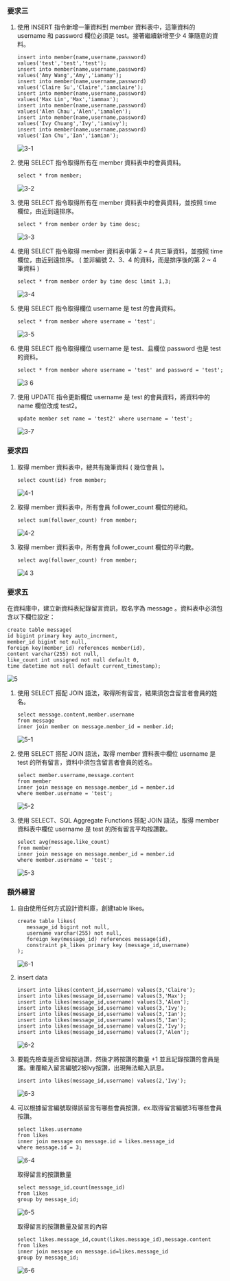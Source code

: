 ### 要求三
1. 使⽤ INSERT 指令新增⼀筆資料到 member 資料表中，這筆資料的 username 和 password 欄位必須是 test。接著繼續新增⾄少 4 筆隨意的資料。
   ```mysql
   insert into member(name,username,password)
   values('test','test','test');
   insert into member(name,username,password)
   values('Amy Wang','Amy','iamamy');
   insert into member(name,username,password)
   values('Claire Su','Claire','iamclaire');
   insert into member(name,username,password)
   values('Max Lin','Max','iammax');
   insert into member(name,username,password)
   values('Alen Chau','Alen','iamalen');
   insert into member(name,username,password)
   values('Ivy Chuang','Ivy','iamivy');
   insert into member(name,username,password)
   values('Ian Chu','Ian','iamian');
   ```
   ![3-1](https://user-images.githubusercontent.com/111445341/196464900-8de91c07-dd37-4f0f-bdb1-6daa3f972c0a.png)

2. 使⽤ SELECT 指令取得所有在 member 資料表中的會員資料。
   ```mysql
   select * from member;
   ```
   ![3-2 ](https://user-images.githubusercontent.com/111445341/196473140-a0ef7ba9-1cf1-43ed-9916-f16f78199c53.png)

3. 使⽤ SELECT 指令取得所有在 member 資料表中的會員資料，並按照 time 欄位，由近到遠排序。
   ```mysql
   select * from member order by time desc;
   ```
   ![3-3](https://user-images.githubusercontent.com/111445341/196473647-53baf3e3-fbc6-499e-9c46-da7a1d5e0f5b.png)
   
4. 使⽤ SELECT 指令取得 member 資料表中第 2 ~ 4 共三筆資料，並按照 time 欄位，由近到遠排序。 ( 並非編號 2、3、4 的資料，⽽是排序後的第 2 ~ 4 筆資料 )
   ```mysql
   select * from member order by time desc limit 1,3;
   ```
   ![3-4](https://user-images.githubusercontent.com/111445341/196474002-9bec69da-47f0-45f1-9f17-77708fc4acf8.png)
   
5. 使⽤ SELECT 指令取得欄位 username 是 test 的會員資料。
   ```mysql
   select * from member where username = 'test';
   ```
   ![3-5](https://user-images.githubusercontent.com/111445341/196474389-938d9a26-2338-4c20-8784-977e56a01e42.png)
   
6. 使⽤ SELECT 指令取得欄位 username 是 test、且欄位 password 也是 test 的資料。
   ```mysql
   select * from member where username = 'test' and password = 'test';
   ```
   ![3 6](https://user-images.githubusercontent.com/111445341/196474653-72fd18aa-036a-49f2-9bcd-9ee640c29f5e.png)
   
7. 使⽤ UPDATE 指令更新欄位 username 是 test 的會員資料，將資料中的 name 欄位改成 test2。
   ```mysql
   update member set name = 'test2' where username = 'test';
   ```
   ![3-7](https://user-images.githubusercontent.com/111445341/196475054-122d70bd-d8fb-43fe-b96c-bd14a668feb3.png)

### 要求四
1. 取得 member 資料表中，總共有幾筆資料 ( 幾位會員 )。
   ```mysql
   select count(id) from member;
   ```
   ![4-1](https://user-images.githubusercontent.com/111445341/196475510-9cb95384-85cf-4f8a-b647-bc63ea1380df.png)
   
2. 取得 member 資料表中，所有會員 follower_count 欄位的總和。
   ```mysql
   select sum(follower_count) from member;
   ```
   ![4-2](https://user-images.githubusercontent.com/111445341/196475799-29b265ea-9dc6-47ae-bda7-3b8178ca8aae.png)

3. 取得 member 資料表中，所有會員 follower_count 欄位的平均數。
   ```mysql
   select avg(follower_count) from member;
   ```
   ![4 3](https://user-images.githubusercontent.com/111445341/196476065-698ad022-99ac-4df5-8141-05ca5e891f07.png)

### 要求五
在資料庫中，建立新資料表紀錄留⾔資訊，取名字為 message 。資料表中必須包含以下欄位設定：
```mysql
create table message(
id bigint primary key auto_incrment,
member_id bigint not null,
foreign key(member_id) references member(id),
content varchar(255) not null,
like_count int unsigned not null default 0,
time datetime not null default current_timestamp);
```
![5](https://user-images.githubusercontent.com/111445341/196476854-9309b914-2cd0-409d-85ec-8100d097be4f.png)

1. 使⽤ SELECT 搭配 JOIN 語法，取得所有留⾔，結果須包含留⾔者會員的姓名。
   ```mysql
   select message.content,member.username
   from message 
   inner join member on message.member_id = member.id;
   ```
   ![5-1](https://user-images.githubusercontent.com/111445341/196477464-6dccf778-6479-42d8-bea6-4aaa96ea0bdf.png)
 
2. 使⽤ SELECT 搭配 JOIN 語法，取得 member 資料表中欄位 username 是 test 的所有留⾔，資料中須包含留⾔者會員的姓名。
   ```mysql
   select member.username,message.content
   from member 
   inner join message on message.member_id = member.id
   where member.username = 'test';
   ```
   ![5-2](https://user-images.githubusercontent.com/111445341/196477930-019345f1-160f-4c2b-9238-c8108826cedd.png)
   
3. 使⽤ SELECT、SQL Aggregate Functions 搭配 JOIN 語法，取得 member 資料表中欄位 username 是 test 的所有留⾔平均按讚數。
   ```mysql
   select avg(message.like_count) 
   from member 
   inner join message on message.member_id = member.id
   where member.username = 'test';
   ```
   ![5-3](https://user-images.githubusercontent.com/111445341/196478461-454217f6-a80b-4359-a2a8-6bf0fa66bbf6.png)

### 額外練習
1. 自由使用任何方式設計資料庫，創建table likes。
   ```mysql
   create table likes(
      message_id bigint not null, 
      username varchar(255) not null, 
      foreign key(message_id) references message(id),
      constraint pk_likes primary key (message_id,username)
   );
   ```
   ![6-1](https://user-images.githubusercontent.com/111445341/196944583-80bf250f-a705-402b-bdbc-d8723bc48fd2.png)
   
2. insert data 
   ```mysql
   insert into likes(content_id,username) values(3,'Claire');
   insert into likes(message_id,username) values(3,'Max');
   insert into likes(message_id,username) values(3,'Alen');
   insert into likes(message_id,username) values(3,'Ivy');
   insert into likes(message_id,username) values(3,'Ian');
   insert into likes(message_id,username) values(5,'Ian');
   insert into likes(message_id,username) values(2,'Ivy');
   insert into likes(message_id,username) values(7,'Alen');
   ```
   ![6-2](https://user-images.githubusercontent.com/111445341/196945265-8166567e-cc22-42a1-a177-1ad1ef8bc3d8.png)
   
3. 要能先檢查是否曾經按過讚，然後才將按讚的數量 +1 並且記錄按讚的會員是誰。重覆輸入留言編號2被Ivy按讚，出現無法輸入訊息。
   ```mysql
   insert into likes(message_id,username) values(2,'Ivy');
   ```
   ![6-3](https://user-images.githubusercontent.com/111445341/196945884-64bc50d9-226f-4e0c-8ace-faff9d434f53.png)
   
4. 可以根據留言編號取得該留言有哪些會員按讚，ex.取得留言編號3有哪些會員按讚。
   ```mysql
   select likes.username 
   from likes
   inner join message on message.id = likes.message_id
   where message.id = 3;
   ```
   ![6-4](https://user-images.githubusercontent.com/111445341/196946594-e5121d05-c199-4fa4-bf29-c35abbe02551.png)

   取得留言的按讚數量
   ```mysql
   select message_id,count(message_id) 
   from likes 
   group by message_id;
   ``` 
   ![6-5](https://user-images.githubusercontent.com/111445341/196947275-a48a5c32-c01f-4953-835b-67009dc46f5c.png)

   取得留言的按讚數量及留言的內容
   ```mysql
   select likes.message_id,count(likes.message_id),message.content 
   from likes 
   inner join message on message.id=likes.message_id 
   group by message_id;
   ```
   ![6-6](https://user-images.githubusercontent.com/111445341/196947640-e93b1d07-3776-4a22-80f8-8d1b30a4c249.png)

   
